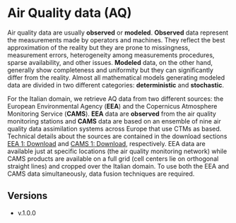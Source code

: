 # Air Quality data (AQ)

Air quality data are usually **observed** or **modeled**. **Observed** data represent the measurements made by operators and machines. They reflect the best approximation of the reality but they are prone to missingness, measurement errors, heterogeneity among measurements procedures, sparse availability, and other issues. **Modeled** data, on the other hand, generally show completeness and uniformity but they can significantly differ from the reality. Almost all mathematical models generating modeled data are divided in two different categories: **deterministic** and **stochastic**.

For the Italian domain, we retrieve AQ data from two different sources: the European Environmental Agency (**EEA**) and the Copernicus Atmosphere Monitoring Service (**CAMS**). **EEA** data are **observed** from the air quality monitoring stations and **CAMS** data are based on an ensemble of nine air quality data assimilation systems across Europe that use CTMs as based. Technical details about the sources are contained in the download sections [EEA 1: Download](#EEA-1-Download) and [CAMS 1: Download](#CAMS-1-Download), respectively. EEA data are available just at specific locations (the air quality monitoring network) while CAMS products are available on a full grid (cell centers lie on orthogonal straight lines) and cropped over the Italian domain. To use both the EEA and CAMS data simultaneously, data fusion techniques are required. 

## Versions

- v.1.0.0

